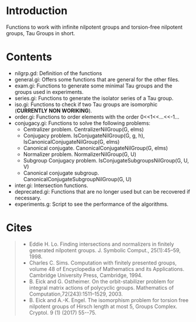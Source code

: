 # Introduction

Functions to work with infinite nilpotent groups and torsion-free nilpotent groups, Tau Groups in short.

# Contents

- nilgrp.gd:    Definition of the functions 
- general.gi:   Offers some functions that are general for the other files.
- exam.gi:      Functions to generate some minimal Tau groups and the groups used in experiments.
- series.gi:    Functions to generate the isolator series of a Tau group.
- iso.gi:       Functions to check if two Tau groups are isomorphic (**CURRENTLY NON WORIKING**).
- order.gi:     Functions to order elements with the order 0<<1<<...<<-1...
- conjugacy.gi: Functions to solve the following problems:
  - Centralizer problem. CentralizerNilGroup(G, elms)
  - Conjugacy problem. IsConjugateNilGroup(G, g, h), IsCanonicalConjugateNilGroup(G, elms)
  - Canonical conjugate. CanonicalConjugateNilGroup(G, elms)
  - Normalizer problem. NormalizerNilGroup(G, U)
  - Subgroup Conjugacy problem. IsConjugateSubgroupsNilGroup(G, U, V)
  - Canonical conjugate subgroup. CanonicalConjugateSubgroupNilGroup(G, U)
- inter.gi: Intersection functions.
- deprecated.gi: Functions that are no longer used but can be recovered if necessary.
- experiments.g: Script to see the performance of the algorithms.

# Cites

> - Eddie H. Lo. Finding intersections and normalizers in finitely generated nilpotent groups. J. Symbolic Comput., 25(1):45–59, 1998.
> - Charles C. Sims. Computation with finitely presented groups, volume 48 of Encyclopedia of Mathematics and its Applications. Cambridge University Press, Cambridge, 1994.
> - B. Eick and G. Ostheimer. On the orbit-stabilizer problem for integral matrix actions of polycyclic groups. Mathematics of Computation,72(243):1511–1529, 2003.
> - B. Eick and A.-K. Engel. The isomorphism problem for torsion free nilpotent groups of Hirsch length at most 5, Groups Complex. Cryptol. 9 (1) (2017) 55--75.

